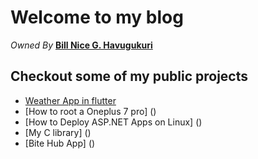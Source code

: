 
# Welcome to my blog
  _*Owned By*_ [**Bill Nice G. Havugukuri**](https://www.linkedin.com/in/bill-nice/)
## Checkout some of my public projects
  - [Weather App in flutter](https://github.com/billnice250/tempo)
  - [How to root a Oneplus 7 pro] ()
  - [How to Deploy ASP.NET Apps on Linux] ()
  - [My C library] ()
  - [Bite Hub App] ()


